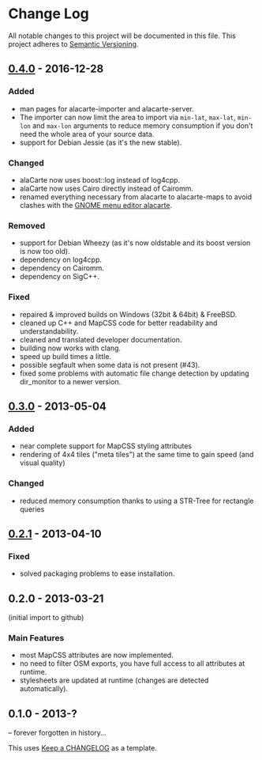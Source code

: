 # Change Log #
All notable changes to this project will be documented in this file.
This project adheres to [Semantic Versioning](http://semver.org/).

## [0.4.0] - 2016-12-28 ##
### Added ###
- man pages for alacarte-importer and alacarte-server.
- The importer can now limit the area to import via `min-lat`, `max-lat`, `min-lon` and `max-lon` arguments
  to reduce memory consumption if you don't need the whole area of your source data.
- support for Debian Jessie (as it's the new stable).

### Changed ###
- alaCarte now uses boost::log instead of log4cpp.
- alaCarte now uses Cairo directly instead of Cairomm.
- renamed everything necessary from alacarte to alacarte-maps
  to avoid clashes with the [GNOME menu editor alacarte](https://en.wikipedia.org/wiki/Alacarte).

### Removed ###
- support for Debian Wheezy (as it's now oldstable and its boost version is now too old).
- dependency on log4cpp.
- dependency on Cairomm.
- dependency on SigC++.

### Fixed ###
- repaired & improved builds on Windows (32bit & 64bit) & FreeBSD.
- cleaned up C++ and MapCSS code for better readability and understandability.
- cleaned and translated developer documentation.
- building now works with clang.
- speed up build times a little.
- possible segfault when some data is not present (#43).
- fixed some problems with automatic file change detection by updating dir_monitor to a newer version.


## [0.3.0] - 2013-05-04 ##
### Added ###
- near complete support for MapCSS styling attributes
- rendering of 4x4 tiles ("meta tiles") at the same time to gain speed (and visual quality)

### Changed ###
- reduced memory consumption thanks to using a STR-Tree for rectangle queries


## [0.2.1] - 2013-04-10 ##
### Fixed ###
- solved packaging problems to ease installation.


## 0.2.0 - 2013-03-21 ##
(initial import to github)
### Main Features ###
- most MapCSS attributes are now implemented.
- no need to filter OSM exports, you have full access to all attributes at runtime.
- stylesheets are updated at runtime (changes are detected automatically).

## 0.1.0 - 2013-? ##
– forever forgotten in history…


This uses [Keep a CHANGELOG](http://keepachangelog.com/) as a template.


[0.4.0]: https://github.com/alacarte-maps/alacarte/compare/v0.3.0...HEAD
[0.3.0]: https://github.com/alacarte-maps/alacarte/compare/v0.2.1...v0.3.0
[0.2.1]: https://github.com/alacarte-maps/alacarte/compare/v0.2.0...v0.2.1

